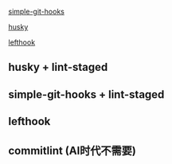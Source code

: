 [simple-git-hooks](https://github.com/toplenboren/simple-git-hooks)

[husky](https://typicode.github.io/husky/)

[lefthook](https://github.com/Arkweid/lefthook)

## husky + lint-staged

## simple-git-hooks + lint-staged

## lefthook

## commitlint (AI时代不需要)
